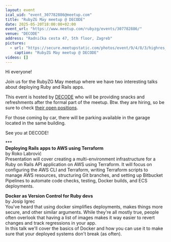 ```yaml
---
layout: event
ical_uid: "event_307782886@meetup.com"
title: "RubyZG May meetup @ DECODE"
date: 2025-05-20T18:00:00+02:00
event_url: "https://www.meetup.com/rubyzg/events/307782886/"
venue: "DECODE"
address: "Radnička cesta 47, 5th floor, Zagreb"
pictures:
  - url: "https://secure.meetupstatic.com/photos/event/9/4/8/3/highres_527918019.jpeg"
    caption: "RubyZG May meetup @ DECODE"
videos: []
---
```


Hi everyone!
  
Join us for the RubyZG May meetup where we have two interesting talks about deploying Ruby and Rails apps.
  
This event is hosted by [DECODE](https://decode.agency/about-us/) who will be providing snacks and refreshments after the formal part of the meetup. Btw. they are hiring, so be sure to check [their open positions](https://decode.agency/careers/).
  
For those coming by car, there will be parking available in the garage located in the same building.
  
See you at DECODE!
  
\*\*\*  
**Deploying Rails apps to AWS using Terraform**  
by Roko Labrović  
Presentation will cover creating a multi-environment infrastructure for a Ruby on Rails API application on AWS using Terraform. It will focus on configuring the AWS CLI and Terraform, writing Terraform scripts to manage AWS resources, structuring Git branches, and setting up Bitbucket Pipelines to automate code checks, testing, Docker builds, and ECS deployments.
  
**Docker as Version Control for Ruby devs**  
by Josip Igrec  
You've heard that using docker simplifies deployments, makes things more  
secure, and other similar arguments. While they're all mostly true, people often overlook that having a list of images makes it way easier to revert changes and track regressions in your app.  
In this talk we'll cover the basics of Docker and how you can use it to make sure that your deployed systems don't break (as often).